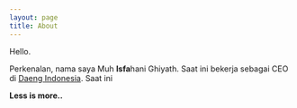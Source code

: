 ```yaml
---
layout: page
title: About
---
```


Hello.

Perkenalan, nama saya Muh **Isfa**hani Ghiyath. Saat ini bekerja sebagai CEO di [Daeng Indonesia](https://daeng.id). Saat ini

**Less is more..**
